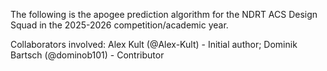 The following is the apogee prediction algorithm for the NDRT ACS Design Squad in the 2025-2026 competition/academic year.

Collaborators involved:
Alex Kult (@Alex-Kult) - Initial author;
Dominik Bartsch (@dominob101) - Contributor
